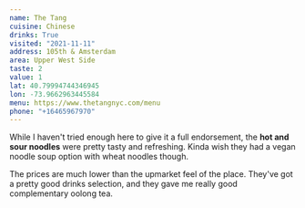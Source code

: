 ```yaml
---
name: The Tang
cuisine: Chinese
drinks: True
visited: "2021-11-11"
address: 105th & Amsterdam
area: Upper West Side
taste: 2
value: 1
lat: 40.79994744346945
lon: -73.9662963445584
menu: https://www.thetangnyc.com/menu
phone: "+16465967970"
---
```


While I haven't tried enough here to give it a full endorsement, the **hot and sour noodles** were pretty tasty and refreshing. Kinda wish they had a vegan noodle soup option with wheat noodles though.

The prices are much lower than the upmarket feel of the place. They've got a pretty good drinks selection, and they gave me really good complementary oolong tea.

